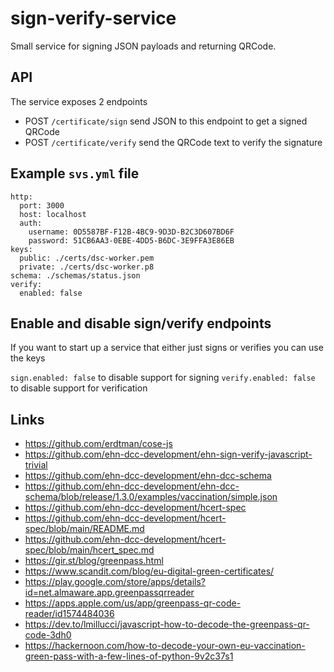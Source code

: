 # sign-verify-service

Small service for signing JSON payloads and returning QRCode.

## API

The service exposes 2 endpoints

- POST `/certificate/sign` send JSON to this endpoint to get a signed QRCode
- POST `/certificate/verify` send the QRCode text to verify the signature

## Example `svs.yml` file

```
http:
  port: 3000
  host: localhost
  auth:
    username: 0D5587BF-F12B-4BC9-9D3D-B2C3D607BD6F
    password: 51CB6AA3-0EBE-4DD5-B6DC-3E9FFA3E86EB
keys:
  public: ./certs/dsc-worker.pem
  private: ./certs/dsc-worker.p8
schema: ./schemas/status.json
verify:
  enabled: false
```

## Enable and disable sign/verify endpoints

If you want to start up a service that either just signs or verifies you can use the keys

`sign.enabled: false` to disable support for signing
`verify.enabled: false` to disable support for verification

## Links

- https://github.com/erdtman/cose-js
- https://github.com/ehn-dcc-development/ehn-sign-verify-javascript-trivial
- https://github.com/ehn-dcc-development/ehn-dcc-schema
- https://github.com/ehn-dcc-development/ehn-dcc-schema/blob/release/1.3.0/examples/vaccination/simple.json
- https://github.com/ehn-dcc-development/hcert-spec
- https://github.com/ehn-dcc-development/hcert-spec/blob/main/README.md
- https://github.com/ehn-dcc-development/hcert-spec/blob/main/hcert_spec.md
- https://gir.st/blog/greenpass.html
- https://www.scandit.com/blog/eu-digital-green-certificates/
- https://play.google.com/store/apps/details?id=net.almaware.app.greenpassqrreader
- https://apps.apple.com/us/app/greenpass-qr-code-reader/id1574484036
- https://dev.to/lmillucci/javascript-how-to-decode-the-greenpass-qr-code-3dh0
- https://hackernoon.com/how-to-decode-your-own-eu-vaccination-green-pass-with-a-few-lines-of-python-9v2c37s1
